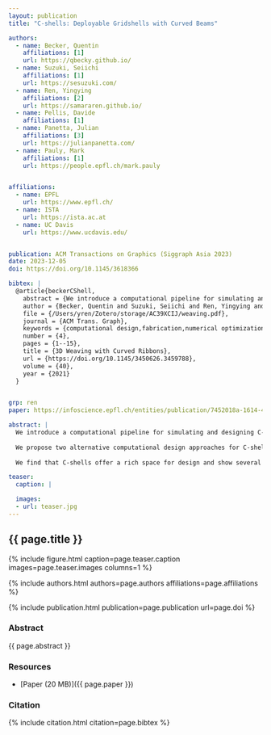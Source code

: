```yaml
---
layout: publication
title: "C-shells: Deployable Gridshells with Curved Beams"

authors:
  - name: Becker, Quentin
    affiliations: [1]
    url: https://qbecky.github.io/
  - name: Suzuki, Seiichi
    affiliations: [1]
    url: https://sesuzuki.com/
  - name: Ren, Yingying
    affiliations: [2]
    url: https://samararen.github.io/
  - name: Pellis, Davide
    affiliations: [1]
  - name: Panetta, Julian
    affiliations: [3]
    url: https://julianpanetta.com/
  - name: Pauly, Mark
    affiliations: [1]
    url: https://people.epfl.ch/mark.pauly


affiliations:
  - name: EPFL
    url: https://www.epfl.ch/
  - name: ISTA
    url: https://ista.ac.at
  - name: UC Davis
    url: https://www.ucdavis.edu/


publication: ACM Transactions on Graphics (Siggraph Asia 2023)
date: 2023-12-05
doi: https://doi.org/10.1145/3618366

bibtex: |
  @article{beckerCShell,
    abstract = {We introduce a computational pipeline for simulating and designing C-shells, a new class of planar-to-spatial deployable linkage structures. A C-shell is composed of curved flexible beams connected at rotational joints that can be assembled in a stress-free planar configuration. When actuated, the elastic beams deform and the assembly deploys towards the target 3D shape. We propose two alternative computational design approaches for C-shells: (i) Forward exploration simulates the deployed shape from a planar beam layout provided by the user. Once a satisfactory overall shape is found, a subsequent design optimization adapts the beam geometry to reduce the elastic energy of the linkage while preserving the target shape. (ii) Inverse design is facilitated by a new geometric flattening method that takes a design surface as input and computes an initial layout of piecewise straight linkage beams. Our design optimization algorithm then calculates the smooth curved beams to best reproduce the target shape at minimal elastic energy. We find that C-shells offer a rich space for design and show several studies that highlight new shape topologies that cannot be achieved with existing deployable linkage structures.},
    author = {Becker, Quentin and Suzuki, Seiichi and Ren, Yingying and Pellis, Davide and Panetta, Julian and Pauly, Mark},
    file = {/Users/yren/Zotero/storage/AC39XCIJ/weaving.pdf},
    journal = {ACM Trans. Graph},
    keywords = {computational design,fabrication,numerical optimization,physics-based simulation,weaving},
    number = {4},
    pages = {1--15},
    title = {3D Weaving with Curved Ribbons},
    url = {https://doi.org/10.1145/3450626.3459788},
    volume = {40},
    year = {2021}
  }


grp: ren
paper: https://infoscience.epfl.ch/entities/publication/7452018a-1614-4c57-a6a7-9fab9d6f4c2d

abstract: |
  We introduce a computational pipeline for simulating and designing C-shells, a new class of planar-to-spatial deployable linkage structures. A C-shell is composed of curved flexible beams connected at rotational joints that can be assembled in a stress-free planar configuration. When actuated, the elastic beams deform and the assembly deploys towards the target 3D shape.
  
  We propose two alternative computational design approaches for C-shells: (i) Forward exploration simulates the deployed shape from a planar beam layout provided by the user. Once a satisfactory overall shape is found, a subsequent design optimization adapts the beam geometry to reduce the elastic energy of the linkage while preserving the target shape. (ii) Inverse design is facilitated by a new geometric flattening method that takes a design surface as input and computes an initial layout of piecewise straight linkage beams. Our design optimization algorithm then calculates the smooth curved beams to best reproduce the target shape at minimal elastic energy.
  
  We find that C-shells offer a rich space for design and show several studies that highlight new shape topologies that cannot be achieved with existing deployable linkage structures.

teaser:
  caption: |

  images:
  - url: teaser.jpg
---
```


## {{ page.title }}

{% include figure.html caption=page.teaser.caption images=page.teaser.images columns=1 %}

{% include authors.html authors=page.authors affiliations=page.affiliations %}

{% include publication.html publication=page.publication url=page.doi %}

### Abstract

{{ page.abstract }}

### Resources

* [Paper (20 MB)]({{ page.paper }})

### Citation

{% include citation.html citation=page.bibtex %}
